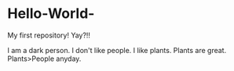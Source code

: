 # Hello-World-
My first repository! Yay?!!

I am a dark person. I don't like people. I like plants. Plants are great. 
Plants>People anyday.
